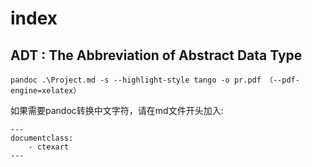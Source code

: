 # index

## ADT : The Abbreviation of Abstract Data Type


```
pandoc .\Project.md -s --highlight-style tango -o pr.pdf （--pdf-engine=xelatex）
```

如果需要pandoc转换中文字符，请在md文件开头加入:

```
---
documentclass:
	- ctexart
---
```
